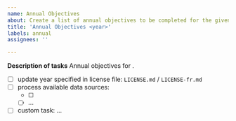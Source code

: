 ```yaml
---
name: Annual Objectives
about: Create a list of annual objectives to be completed for the given year
title: 'Annual Objectives <year>'
labels: annual
assignees: ''

---
```


**Description of tasks**
Annual objectives for <year>.
- [ ] update year specified in license file: `LICENSE.md` / `LICENSE-fr.md`
- [ ] process available data sources:
  - [ ] <source>
  - [ ] ...
- [ ] custom task: ...

